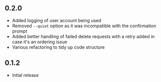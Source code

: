 ## 0.2.0

- Added logging of user account being used
- Removed `--quiet` option as it was incompatible with the confirmation prompt
- Added better handling of failed delete requests with a retry added in case it's an ordering issue
- Various refactoring to tidy up code structure

## 0.1.2

- Intial release
